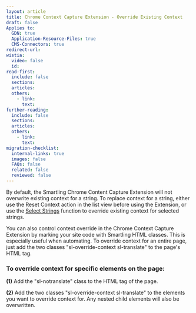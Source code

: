 ```yaml
---
layout: article
title: Chrome Context Capture Extension - Override Existing Context
draft: false
Applies to:
  GDN: true
  Application-Resource-Files: true
  CMS-Connectors: true
redirect-url:
wistia:
  video: false
  id:
read-first:
  include: false
  sections:
  articles:
  others:
    - link:
      text:
further-reading:
  include: false
  sections:
  articles:
  others:
    - link:
      text:
migration-checklist:
  internal-links: true
  images: false
  FAQs: false
  related: false
  reviewed: false
---
```



By default, the Smartling Chrome Content Capture Extension will not overwrite existing context for a string. To replace context for a string, either use the Reset Context action in the list view before using the Extension, or use the [Select Strings](/support/articles/capture-context-from-webpages-chrome-context-capture-extension/#to-use-string-selection) function to override existing context for selected strings.

You can also control context override in the Chrome Context Capture Extension by marking your site code with Smartling HTML classes. This is especially useful when automating. To override context for an entire page, just add the two classes "sl-override-context sl-translate" to the page's HTML tag.

### To override context for specific elements on the page:

**(1)** Add the "sl-notranslate" class to the HTML tag of the page.

**(2)** Add the two classes "sl-override-context sl-translate" to the elements you want to override context for. Any nested child elements will also be overwritten.